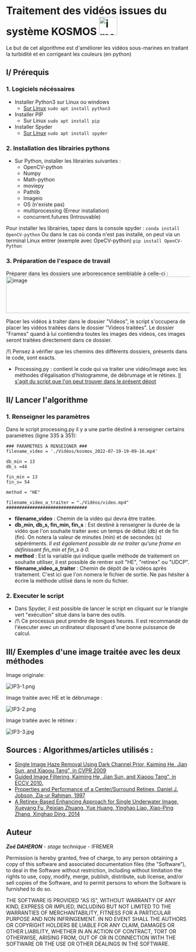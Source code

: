 # Traitement des vidéos issues du système KOSMOS <img width="50" alt="image kosmos" src="https://user-images.githubusercontent.com/108416242/182578775-55f881ab-6064-4b50-8c58-42cfca3f6113.PNG">


Le but de cet algorithme est d'améliorer les vidéos sous-marines en traitant la turbidité et en corrigeant les couleurs (en python) 

## I/ Prérequis 

### 1. Logiciels nécéssaires 
 - Installer Python3 sur Linux ou windows
   - [Sur Linux](https://doc.ubuntu-fr.org/python) ```sudo apt install python3```
 - Installer PIP
   - Sur Linux ```sudo apt install pip```
 - Installer Spyder
   - [Sur Linux](https://doc.ubuntu-fr.org/spyder) ```sudo apt install spyder```

### 2. Installation des librairies pythons
 - Sur Python, installer les librairies suivantes :  
   - OpenCV-python
   - Numpy
   - Math-python
   - moviepy
   - Pathlib
   - Imageio 
   - OS (n'existe pas)
   - multiprocessing (Erreur installation)
   - concurrent.futures (Introuvable)

Pour installer les librairies, tapez dans la console spyder : ```conda install OpenCV-python```
Ou dans le cas où conda n'est pas installé, on peut via un terminal Linux entrer (exemple avec OpeCV-python) ```pip install OpenCV-Python```

### 3. Préparation de l'espace de travail
Préparer dans les dossiers une arborescence semblable à celle-ci : <img width="700" height = "100" alt="image" src="https://user-images.githubusercontent.com/108416242/185398078-308eef6c-1bec-4154-a7a8-23f91d2af5e1.PNG">

Placer les vidéos à traiter dans le dossier "Videos", le script s'occupera de placer les vidéos traitées dans le dossier "Videos traitées". Le dossier "Frames" quand à lui contiendra toutes les images des videos, ces images seront traitées directement dans ce dossier. 

/!\ Pensez à vérifier que les chemins des différents dossiers, présents dans le code, sont exacts.

- Processing.py : contient le code qui va traiter une vidéo/image avec les méthodes d’égalisation d’histogramme, de débrumage et le rétinex. [Il s'agit du script que l'on peut trouver dans le présent dépot](https://github.com/jurouxel/KOSMOS_images/blob/main/Image_processing/processing.py) 


## II/ Lancer l'algorithme 

### 1. Renseigner les paramètres 
Dans le script processing.py il y a une partie déstiné à renseigner certains paramètres (ligne 335 à 351): 

``` 
### PARAMETRES A RENSEIGNER ### 
filename_video = './Vidéos/kosmos_2022-07-19-19-09-16.mp4'

db_min = 13
db_s =44

fin_min = 13
fin_s= 54

method = "HE"

filename_video_a_traiter = "./Vidéos/video.mp4"
###############################
```
 - **filename_video** : Chemin de la vidéo qui devra être traitée. 
 - **db_min, db_s, fin_min, fin_s** : Est destiné à renseigner la durée de la vidéo que l'on souhaite traiter avec un temps de début (db) et de fin (fin). On notera la valeur de minutes (min) et de secondes (s) sépéréments. *Il est également possible de ne traiter qu'une frame en définissant fin_min et fin_s à 0.* 
 - **method** : Est la variable qui indique quelle méthode de traitement on souhaite utiliser, il est possible de rentrer soit "HE", "retinex" ou "UDCP".
 - **filename_video_a_traiter** : Chemin de dépôt de la vidéos après traitement. C'est ici que l'on nomera le fichier de sortie. Ne pas hésiter à écrire la méthode utilisé dans le nom du fichier. 


### 2. Executer le script
 - Dans Spyder, il est possible de lancer le script en cliquant sur le triangle vert "exécution" situé dans la barre des outils.
 - /!\ Ce processus peut prendre de longues heures. Il est recommandé de l'éxecuter avec un ordinateur disposant d'une bonne puissance de calcul. 


## III/ Exemples d'une image traitée avec les deux méthodes

Image originale: 

![IP3-1.png](pictures/Image_processing/IP3-1.png) 


Image traitée avec HE et le débrumage : 

![IP3-2.png](pictures/Image_processing/IP3-2.png) 


Image traitée avec le rétinex : 

![IP3-3.jpg](pictures/Image_processing/IP3-3.jpg) 



## Sources : Algorithmes/articles utilisés :
- [Single Image Haze Removal Using Dark Channel Prior, Kaiming He, Jian Sun, and Xiaoou Tang", in CVPR 2009](http://kaiminghe.com/publications/cvpr09.pdf)
- [Guided Image Filtering, Kaiming He, Jian Sun, and Xiaoou Tang", in ECCV 2010.](http://kaiminghe.com/publications/eccv10guidedfilter.pdf)
- [Properties and Performance of a Center/Surround Retinex, Daniel J. Jobson, Zia-ur Rahman, 1997](https://pubmed.ncbi.nlm.nih.gov/18282940/)
- [A Retinex-Based Enhancing Approach for Single Underwater Image, Xueyang Fu, Peixian Zhuang, Yue Huang, Yinghao Liao, Xiao-Ping Zhang, Xinghao Ding, 2014](https://ieeexplore.ieee.org/document/7025927)


## Auteur 

***Zoë DAHERON*** - *stage technique* - IFREMER


Permission is hereby granted, free of charge, to any person obtaining a copy of this software and associated documentation files (the "Software"), to deal in the Software without restriction, including without limitation the rights to use, copy, modify, merge, publish, distribute, sub license, and/or sell copies of the Software, and to permit persons to whom the Software is furnished to do so.

THE SOFTWARE IS PROVIDED "AS IS", WITHOUT WARRANTY OF ANY KIND, EXPRESS OR IMPLIED, INCLUDING BUT NOT LIMITED TO THE WARRANTIES OF MERCHANTABILITY, FITNESS FOR A PARTICULAR PURPOSE AND NON INFRINGEMENT. IN NO EVENT SHALL THE AUTHORS OR COPYRIGHT HOLDERS BE LIABLE FOR ANY CLAIM, DAMAGES OR OTHER LIABILITY, WHETHER IN AN ACTION OF CONTRACT, TORT OR OTHERWISE, ARISING FROM, OUT OF OR IN CONNECTION WITH THE SOFTWARE OR THE USE OR OTHER DEALINGS IN THE SOFTWARE.

